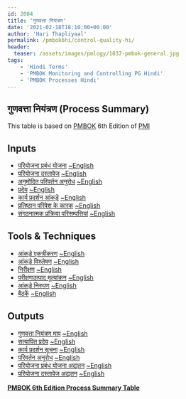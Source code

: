 ```yaml
---
id: 2004   
title: 'गुणवत्ता नियंत्रण'
date: '2021-02-18T18:10:00+00:00'
author: 'Hari Thapliyaal'
permalink: /pmbok6hi/control-quality-hi/
header:
  teaser: /assets/images/pmlogy/1037-pmbok-general.jpg
tags:
    - 'Hindi Terms'
    - 'PMBOK Monitoring and Controlling PG Hindi'
    - 'PMBOK Processes Hindi'
---
```


## गुणवत्ता नियंत्रण (Process Summary)

This table is based on [PMBOK](https://www.pmi.org/pmbok-guide-standards) 6th Edition of [PMI](https://www.pmi.org)

## Inputs

- [परियोजना प्रबंध योजना](/pmbok6hi/project-management-plan-hi)  [~English](/pmbok6/Project-Management-Plan)
- [परियोजना दस्तावेज](/pmbok6hi/project-documents-hi)  [~English](/pmbok6/Project-Documents)
- [अनुमोदित परिवर्तन अनुरोध](/pmbok6hi/approved-change-requests-hi)  [~English](/pmbok6/Approved-Change-Requests)
- [प्रदेय](/pmbok6hi/deliverables-hi)  [~English](/pmbok6/Deliverables)
- [कार्य प्रदर्शन आंकड़े](/pmbok6hi/work-performance-data-hi)  [~English](/pmbok6/Work-Performance-Data)
- [प्रतिष्ठान परिवेश के कारक](/pmbok6hi/enterprise-environmental-factors-hi)  [~English](/pmbok6/Enterprise-Environmental-Factors)
- [संगठनात्मक प्रक्रिया परिसम्पत्तियां](/pmbok6hi/organizational-process-assets-hi)  [~English](/pmbok6/Organizational-Process-Assets)

## Tools &amp; Techniques

- [आंकड़े एकत्रीकरण](/pmbok6hi/data-gathering-hi)  [~English](/pmbok6/Data-Gathering)
- [आंकड़े विश्लेषण](/pmbok6hi/data-analysis-hi)  [~English](/pmbok6/Data-Analysis)
- [निरीक्षण](/pmbok6hi/inspection-hi)  [~English](/pmbok6/Inspection)
- [परीक्षणउत्पाद मूल्यांकन](/pmbok6hi/testing/product-evaluations-hi)  [~English](/pmbok6/Testing/Product-Evaluations)
- [आंकड़े निरुपण](/pmbok6hi/data-representation-hi)  [~English](/pmbok6/Data-Representation)
- [बैठकें](/pmbok6hi/meetings-hi)  [~English](/pmbok6/Meetings)

## Outputs

- [गुणवत्ता नियंत्रण माप](/pmbok6hi/quality-control-measurements-hi)  [~English](/pmbok6/Quality-Control-Measurements)
- [सत्यापित प्रदेय](/pmbok6hi/verified-deliverables-hi)  [~English](/pmbok6/Verified-Deliverables)
- [कार्य प्रदर्शन सूचना](/pmbok6hi/work-performance-information-hi)  [~English](/pmbok6/Work-Performance-Information)
- [परिवर्तन अनुरोध](/pmbok6hi/change-requests-hi)  [~English](/pmbok6/Change-Requests)
- [परियोजना प्रबंध योजना अद्यतन](/pmbok6hi/project-management-plan-updates-hi)  [~English](/pmbok6/Project-Management-Plan-Updates)
- [परियोजना दस्तावेज अद्यतन](/pmbok6hi/project-documents-updates-hi)  [~English](/pmbok6/Project-Documents-Updates)

**[PMBOK 6th Edition Process Summary Table](process-groups-and-processes-in-pmbok6/)**
